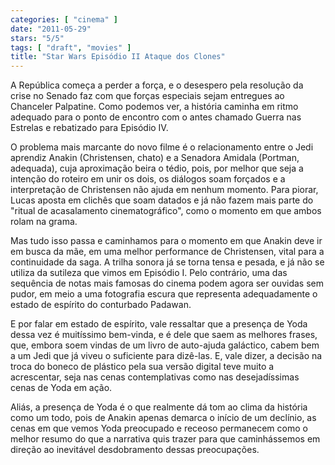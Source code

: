 ```yaml
---
categories: [ "cinema" ]
date: "2011-05-29"
stars: "5/5"
tags: [ "draft", "movies" ]
title: "Star Wars Episódio II Ataque dos Clones"
---
```

A República começa a perder a força, e o desespero pela resolução da
crise no Senado faz com que forças especiais sejam entregues ao Chanceler
Palpatine. Como podemos ver, a história caminha em ritmo adequado para
o ponto de encontro com o antes chamado Guerra nas Estrelas e rebatizado
para Episódio IV.

O problema mais marcante do novo filme é o relacionamento entre o Jedi
aprendiz Anakin (Christensen, chato) e a Senadora Amidala (Portman,
adequada), cuja aproximação beira o tédio, pois, por melhor que seja
a intenção do roteiro em unir os dois, os diálogos soam forçados e a
interpretação de Christensen não ajuda em nenhum momento. Para piorar,
Lucas aposta em clichês que soam datados e já não fazem mais parte do
"ritual de acasalamento cinematográfico", como o momento em que ambos
rolam na grama.

Mas tudo isso passa e caminhamos para o momento em que Anakin deve ir
em busca da mãe, em uma melhor performance de Christensen, vital para a
continuidade da saga. A trilha sonora já se torna tensa e pesada, e já
não se utiliza da sutileza que vimos em Episódio I. Pelo contrário,
uma das sequência de notas mais famosas do cinema podem agora ser ouvidas
sem pudor, em meio a uma fotografia escura que representa adequadamente
o estado de espírito do conturbado Padawan.

E por falar em estado de espírito, vale ressaltar que a presença de
Yoda dessa vez é muitíssimo bem-vinda, e é dele que saem as melhores
frases, que, embora soem vindas de um livro de auto-ajuda galáctico,
cabem bem a um Jedi que já viveu o suficiente para dizê-las. E, vale
dizer, a decisão na troca do boneco de plástico pela sua versão
digital teve muito a acrescentar, seja nas cenas contemplativas como
nas desejadíssimas cenas de Yoda em ação.

Aliás, a presença de Yoda é o que realmente dá tom ao clima da
história como um todo, pois de Anakin apenas demarca o início de um
declínio, as cenas em que vemos Yoda preocupado e receoso permanecem como
o melhor resumo do que a narrativa quis trazer para que caminhássemos
em direção ao inevitável desdobramento dessas preocupações.
